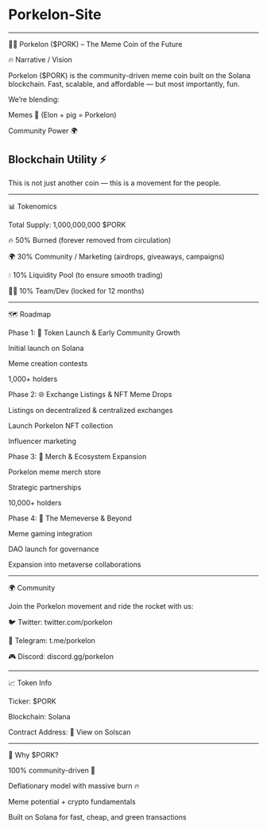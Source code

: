 # Porkelon-Site #
--------------------------

🐖🚀 Porkelon ($PORK) – The Meme Coin of the Future

🔥 Narrative / Vision

Porkelon ($PORK) is the community-driven meme coin built on the Solana blockchain.
Fast, scalable, and affordable — but most importantly, fun.

We’re blending:

Memes 🐖 (Elon + pig = Porkelon)

Community Power 🌍

Blockchain Utility ⚡
-----------------------------

This is not just another coin — this is a movement for the people.


---

📊 Tokenomics

Total Supply: 1,000,000,000 $PORK

🔥 50% Burned (forever removed from circulation)

🌍 30% Community / Marketing (airdrops, giveaways, campaigns)

💧 10% Liquidity Pool (to ensure smooth trading)

👨‍💻 10% Team/Dev (locked for 12 months)



---

🗺️ Roadmap

Phase 1: 🚀 Token Launch & Early Community Growth

Initial launch on Solana

Meme creation contests

1,000+ holders


Phase 2: 🌐 Exchange Listings & NFT Meme Drops

Listings on decentralized & centralized exchanges

Launch Porkelon NFT collection

Influencer marketing


Phase 3: 🛒 Merch & Ecosystem Expansion

Porkelon meme merch store

Strategic partnerships

10,000+ holders


Phase 4: 🌌 The Memeverse & Beyond

Meme gaming integration

DAO launch for governance

Expansion into metaverse collaborations



---

🌍 Community

Join the Porkelon movement and ride the rocket with us:

🐦 Twitter: twitter.com/porkelon

💬 Telegram: t.me/porkelon

🎮 Discord: discord.gg/porkelon



---

📈 Token Info

Ticker: $PORK

Blockchain: Solana

Contract Address: 🔗 View on Solscan



---

🚀 Why $PORK?

100% community-driven 🐖

Deflationary model with massive burn 🔥

Meme potential + crypto fundamentals

Built on Solana for fast, cheap, and green transactions 
